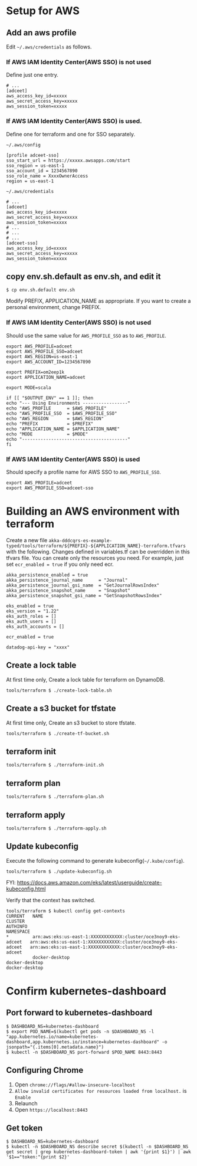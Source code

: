 # Setup for AWS

## Add an aws profile

Edit `~/.aws/credentials` as follows.

### If AWS IAM Identity Center(AWS SSO) is not used

Define just one entry.

```
# ...
[adceet]
aws_access_key_id=xxxxx
aws_secret_access_key=xxxxx
aws_session_token=xxxxx
```

### If AWS IAM Identity Center(AWS SSO) is used.

Define one for terraform and one for SSO separately.

`~/.aws/config`

```
[profile adceet-sso]
sso_start_url = https://xxxxx.awsapps.com/start
sso_region = us-east-1
sso_account_id = 1234567890
sso_role_name = XxxxOwnerAccess
region = us-east-1
```

`~/.aws/credentials`

```
# ...
[adceet]
aws_access_key_id=xxxxx
aws_secret_access_key=xxxxx
aws_session_token=xxxxx
# ...
# ...
# ...
[adceet-sso]
aws_access_key_id=xxxxx
aws_secret_access_key=xxxxx
aws_session_token=xxxxx
```

## copy env.sh.default as env.sh, and edit it

```shell
$ cp env.sh.default env.sh
```

Modify PREFIX, APPLICATION_NAME as appropriate.
If you want to create a personal environment, change PREFIX.

### If AWS IAM Identity Center(AWS SSO) is not used

Should use the same value for `AWS_PROFILE_SSO` as to `AWS_PROFILE`.

```shell
export AWS_PROFILE=adceet
export AWS_PROFILE_SSO=adceet
export AWS_REGION=us-east-1
export AWS_ACCOUNT_ID=1234567890

export PREFIX=om2eep1k
export APPLICATION_NAME=adceet

export MODE=scala

if [[ "$OUTPUT_ENV" == 1 ]]; then
echo "--- Using Environments -----------------"
echo "AWS_PROFILE      = $AWS_PROFILE"
echo "AWS_PROFILE_SSO  = $AWS_PROFILE_SSO"
echo "AWS_REGION       = $AWS_REGION"
echo "PREFIX           = $PREFIX"
echo "APPLICATION_NAME = $APPLICATION_NAME"
echo "MODE             = $MODE"
echo "----------------------------------------"
fi
```

### If AWS IAM Identity Center(AWS SSO) is used

Should specify a profile name for AWS SSO to `AWS_PROFILE_SSO`.

```shell
export AWS_PROFILE=adceet
export AWS_PROFILE_SSO=adceet-sso
```

# Building an AWS environment with terraform

Create a new file `akka-dddcqrs-es-example-typed/tools/terraform/${PREFIX}-${APPLICATION_NAME}-terraform.tfvars` with the following.
Changes defined in variables.tf can be overridden in this tfvars file.
You can create only the resources you need. For example, just set `ecr_enabled = true` if you only need ecr.

```
akka_persistence_enabled = true
akka_persistence_journal_name      = "Journal"
akka_persistence_journal_gsi_name  = "GetJournalRowsIndex"
akka_persistence_snapshot_name     = "Snapshot"
akka_persistence_snapshot_gsi_name = "GetSnapshotRowsIndex"

eks_enabled = true
eks_version = "1.22"
eks_auth_roles = []
eks_auth_users = []
eks_auth_accounts = []

ecr_enabled = true

datadog-api-key = "xxxx"
```

## Create a lock table

At first time only, Create a lock table for terraform on DynamoDB.

```shell
tools/terraform $ ./create-lock-table.sh
```

## Create a s3 bucket for tfstate

At first time only, Create an s3 bucket to store tfstate.

```shell
tools/terraform $ ./create-tf-bucket.sh
```

## terraform init

```shell
tools/terraform $ ./terraform-init.sh
```

## terraform plan

```shell
tools/terraform $ ./terraform-plan.sh
```

## terraform apply

```shell
tools/terraform $ ./terraform-apply.sh
```

## Update kubeconfig

Execute the following command to generate kubeconfig(`~/.kube/config`).

```shell
tools/terraform $ ./update-kubeconfig.sh
```

FYI: https://docs.aws.amazon.com/eks/latest/userguide/create-kubeconfig.html

Verify that the context has switched.

```shell
tools/terraform $ kubectl config get-contexts
CURRENT   NAME                                                             CLUSTER                                                          AUTHINFO                                                         NAMESPACE
*         arn:aws:eks:us-east-1:XXXXXXXXXXXX:cluster/oce3noy9-eks-adceet   arn:aws:eks:us-east-1:XXXXXXXXXXXX:cluster/oce3noy9-eks-adceet   arn:aws:eks:us-east-1:XXXXXXXXXXXX:cluster/oce3noy9-eks-adceet
          docker-desktop                                                   docker-desktop                                                   docker-desktop
```

# Confirm kubernetes-dashboard

## Port forward to kubernetes-dashboard

```shell
$ DASHBOARD_NS=kubernetes-dashboard
$ export POD_NAME=$(kubectl get pods -n $DASHBOARD_NS -l "app.kubernetes.io/name=kubernetes-dashboard,app.kubernetes.io/instance=kubernetes-dashboard" -o jsonpath="{.items[0].metadata.name}")
$ kubectl -n $DASHBOARD_NS port-forward $POD_NAME 8443:8443
```

## Configuring Chrome

1. Open `chrome://flags/#allow-insecure-localhost`
2. `Allow invalid certificates for resources loaded from localhost.` is `Enable`
3. Relaunch
4. Open `https://localhost:8443`

## Get token

```shell
$ DASHBOARD_NS=kubernetes-dashboard
$ kubectl -n $DASHBOARD_NS describe secret $(kubectl -n $DASHBOARD_NS get secret | grep kubernetes-dashboard-token | awk '{print $1}') | awk '$1=="token:"{print $2}'
```
